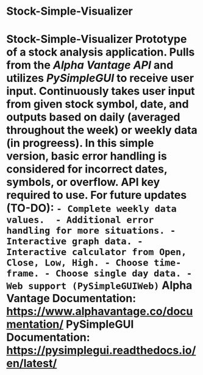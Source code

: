 # Stock-Simple-Visualizer
# Stock-Simple-Visualizer Prototype of a stock analysis application. Pulls from the *Alpha Vantage API* and utilizes *PySimpleGUI* to receive user input. Continuously  takes user input from given stock symbol, date, and outputs based on daily (averaged throughout the week) or weekly data (in progreess).  In this simple version, basic error handling is considered for incorrect dates, symbols, or overflow. API key required to use.  For future updates (TO-DO): ``` - Complete weekly data values.  - Additional error handling for more situations. - Interactive graph data. - Interactive calculator from Open, Close, Low, High. - Choose time-frame. - Choose single day data. - Web support (PySimpleGUIWeb) ```  Alpha Vantage Documentation: https://www.alphavantage.co/documentation/  PySimpleGUI Documentation: https://pysimplegui.readthedocs.io/en/latest/
